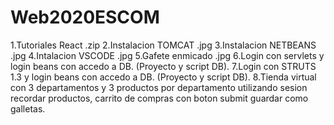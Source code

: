 # Web2020ESCOM

1.Tutoriales React .zip
2.Instalacion TOMCAT .jpg
3.Instalacion NETBEANS .jpg
4.Intalacion VSCODE .jpg
5.Gafete enmicado .jpg
6.Login con servlets y login beans con accedo a DB. (Proyecto y script DB).
7.Login con STRUTS 1.3 y login beans con accedo a DB. (Proyecto y script DB).
8.Tienda virtual con 3 departamentos y 3 productos por departamento utilizando sesion
recordar productos, carrito de compras con boton submit guardar como galletas.
